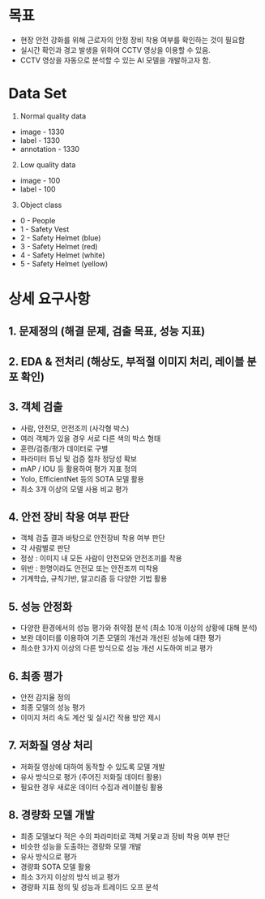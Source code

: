 # 목표
- 현장 안전 강화를 위해 근로자의 안정 장비 착용 여부를 확인하는 것이 필요함
- 실시간 확인과 경고 발생을 위하여 CCTV 영상을 이용할 수 있음.
- CCTV 영상을 자동으로 분석할 수 있는 AI 모델을 개발하고자 함.

# Data Set
 1. Normal quality data
 - image - 1330
 - label - 1330
 - annotation - 1330

 2. Low quality data
 - image - 100
 - label - 100

 3. Object class
 - 0 - People
 - 1 - Safety Vest
 - 2 - Safety Helmet (blue)
 - 3 - Safety Helmet (red)
 - 4 - Safety Helmet (white)
 - 5 - Safety Helmet (yellow)


# 상세 요구사항
## 1. 문제정의 (해결 문제, 검출 목표, 성능 지표)

## 2. EDA & 전처리 (해상도, 부적절 이미지 처리, 레이블 분포 확인)

## 3. 객체 검출
 - 사람, 안전모, 안전조끼 (사각형 박스)
 - 여러 객체가 있을 경우 서로 다른 색의 박스 형태
 - 훈련/검증/평가 데이터로 구별
 - 파라미터 튜닝 및 검증 절차 정당성 확보
 - mAP / IOU 등 활용하여 평가 지표 정의
 - Yolo, EfficientNet 등의 SOTA 모델 활용
 - 최소 3개 이상의 모델 사용 비교 평가

## 4. 안전 장비 착용 여부 판단
 - 객체 검출 결과 바탕으로 안전장비 착용 여부 판단
 - 각 사람별로 판단
 - 정상 : 이미지 내 모든 사람이 안전모와 안전조끼를 착용
 - 위반 : 한명이라도 안전모 또는 안전조끼 미착용
 - 기계학습, 규칙기반, 알고리즘 등 다양한 기법 활용

## 5. 성능 안정화
 - 다양한 환경에서의 성능 평가와 취약점 분석 (최소 10개 이상의 상황에 대해 분석)
 - 보완 데이터를 이용하여 기존 모델의 개선과 개선된 성능에 대한 평가
 - 최소한 3가지 이상의 다른 방식으로 성능 개선 시도하여 비교 평가

## 6. 최종 평가
 - 안전 감지율 정의
 - 최종 모델의 성능 평가
 - 이미지 처리 속도 계산 및 실시간 작용 방안 제시

## 7. 저화질 영상 처리
 - 저화질 영상에 대하여 동작할 수 있도록 모델 개발
 - 유사 방식으로 평가 (주어진 저화질 데이터 활용)
 - 필요한 경우 새로운 데이터 수집과 레이블링 활용

## 8. 경량화 모델 개발
 - 최종 모델보다 적은 수의 파라미터로 객체 거뭋ㄹ과 장비 착용 여부 판단
 - 비슷한 성능을 도출하는 경량화 모델 개발
 - 유사 방식으로 평가
 - 경량화 SOTA 모델 활용
 - 최소 3가지 이상의 방식 비교 평가
 - 경량화 지표 정의 및 성능과 트레이드 오프 분석
 
